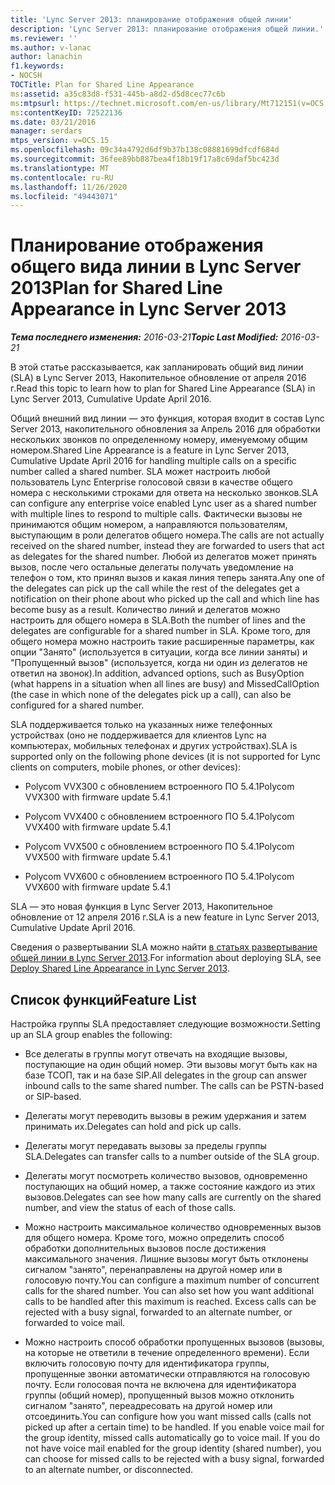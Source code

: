 ```yaml
---
title: 'Lync Server 2013: планирование отображения общей линии'
description: 'Lync Server 2013: планирование отображения общей линии.'
ms.reviewer: ''
ms.author: v-lanac
author: lanachin
f1.keywords:
- NOCSH
TOCTitle: Plan for Shared Line Appearance
ms:assetid: a35c83d8-f531-445b-a8d2-d5d8cec77c6b
ms:mtpsurl: https://technet.microsoft.com/en-us/library/Mt712151(v=OCS.15)
ms:contentKeyID: 72522136
ms.date: 03/21/2016
manager: serdars
mtps_version: v=OCS.15
ms.openlocfilehash: 09c34a4792d6df9b37b138c08881699dfcdf684d
ms.sourcegitcommit: 36fee89bb887bea4f18b19f17a8c69daf5bc423d
ms.translationtype: MT
ms.contentlocale: ru-RU
ms.lasthandoff: 11/26/2020
ms.locfileid: "49443071"
---
```

# <a name="plan-for-shared-line-appearance-in-lync-server-2013"></a><span data-ttu-id="bea0b-103">Планирование отображения общего вида линии в Lync Server 2013</span><span class="sxs-lookup"><span data-stu-id="bea0b-103">Plan for Shared Line Appearance in Lync Server 2013</span></span>

<div data-xmlns="http://www.w3.org/1999/xhtml">

<div class="topic" data-xmlns="http://www.w3.org/1999/xhtml" data-msxsl="urn:schemas-microsoft-com:xslt" data-cs="https://msdn.microsoft.com/">

<div data-asp="https://msdn2.microsoft.com/asp">



</div>

<div id="mainSection">

<div id="mainBody"><span data-ttu-id="bea0b-104">

<span> </span></span><span class="sxs-lookup"><span data-stu-id="bea0b-104">

<span> </span></span></span>

<span data-ttu-id="bea0b-105">_**Тема последнего изменения:** 2016-03-21_</span><span class="sxs-lookup"><span data-stu-id="bea0b-105">_**Topic Last Modified:** 2016-03-21_</span></span>

<span data-ttu-id="bea0b-106">В этой статье рассказывается, как запланировать общий вид линии (SLA) в Lync Server 2013, Накопительное обновление от апреля 2016 г.</span><span class="sxs-lookup"><span data-stu-id="bea0b-106">Read this topic to learn how to plan for Shared Line Appearance (SLA) in Lync Server 2013, Cumulative Update April 2016.</span></span>

<span data-ttu-id="bea0b-107">Общий внешний вид линии — это функция, которая входит в состав Lync Server 2013, накопительного обновления за Апрель 2016 для обработки нескольких звонков по определенному номеру, именуемому общим номером.</span><span class="sxs-lookup"><span data-stu-id="bea0b-107">Shared Line Appearance is a feature in Lync Server 2013, Cumulative Update April 2016 for handling multiple calls on a specific number called a shared number.</span></span> <span data-ttu-id="bea0b-108">SLA может настроить любой пользователь Lync Enterprise голосовой связи в качестве общего номера с несколькими строками для ответа на несколько звонков.</span><span class="sxs-lookup"><span data-stu-id="bea0b-108">SLA can configure any enterprise voice enabled Lync user as a shared number with multiple lines to respond to multiple calls.</span></span> <span data-ttu-id="bea0b-109">Фактически вызовы не принимаются общим номером, а направляются пользователям, выступающим в роли делегатов общего номера.</span><span class="sxs-lookup"><span data-stu-id="bea0b-109">The calls are not actually received on the shared number, instead they are forwarded to users that act as delegates for the shared number.</span></span> <span data-ttu-id="bea0b-110">Любой из делегатов может принять вызов, после чего остальные делегаты получать уведомление на телефон о том, кто принял вызов и какая линия теперь занята.</span><span class="sxs-lookup"><span data-stu-id="bea0b-110">Any one of the delegates can pick up the call while the rest of the delegates get a notification on their phone about who picked up the call and which line has become busy as a result.</span></span> <span data-ttu-id="bea0b-111">Количество линий и делегатов можно настроить для общего номера в SLA.</span><span class="sxs-lookup"><span data-stu-id="bea0b-111">Both the number of lines and the delegates are configurable for a shared number in SLA.</span></span> <span data-ttu-id="bea0b-112">Кроме того, для общего номера можно настроить такие расширенные параметры, как опции "Занято" (используется в ситуации, когда все линии заняты) и "Пропущенный вызов" (используется, когда ни один из делегатов не ответил на звонок).</span><span class="sxs-lookup"><span data-stu-id="bea0b-112">In addition, advanced options, such as BusyOption (what happens in a situation when all lines are busy) and MissedCallOption (the case in which none of the delegates pick up a call), can also be configured for a shared number.</span></span>

<span data-ttu-id="bea0b-113">SLA поддерживается только на указанных ниже телефонных устройствах (оно не поддерживается для клиентов Lync на компьютерах, мобильных телефонах и других устройствах).</span><span class="sxs-lookup"><span data-stu-id="bea0b-113">SLA is supported only on the following phone devices (it is not supported for Lync clients on computers, mobile phones, or other devices):</span></span>

  - <span data-ttu-id="bea0b-114">Polycom VVX300 с обновлением встроенного ПО 5.4.1</span><span class="sxs-lookup"><span data-stu-id="bea0b-114">Polycom VVX300 with firmware update 5.4.1</span></span>

  - <span data-ttu-id="bea0b-115">Polycom VVX400 с обновлением встроенного ПО 5.4.1</span><span class="sxs-lookup"><span data-stu-id="bea0b-115">Polycom VVX400 with firmware update 5.4.1</span></span>

  - <span data-ttu-id="bea0b-116">Polycom VVX500 с обновлением встроенного ПО 5.4.1</span><span class="sxs-lookup"><span data-stu-id="bea0b-116">Polycom VVX500 with firmware update 5.4.1</span></span>

  - <span data-ttu-id="bea0b-117">Polycom VVX600 с обновлением встроенного ПО 5.4.1</span><span class="sxs-lookup"><span data-stu-id="bea0b-117">Polycom VVX600 with firmware update 5.4.1</span></span>

<span data-ttu-id="bea0b-118">SLA — это новая функция в Lync Server 2013, Накопительное обновление от 12 апреля 2016 г.</span><span class="sxs-lookup"><span data-stu-id="bea0b-118">SLA is a new feature in Lync Server 2013, Cumulative Update April 2016.</span></span>

<span data-ttu-id="bea0b-119">Сведения о развертывании SLA можно найти [в статьях развертывание общей линии в Lync Server 2013](lync-server-2013-deploy-shared-line-appearance.md).</span><span class="sxs-lookup"><span data-stu-id="bea0b-119">For information about deploying SLA, see [Deploy Shared Line Appearance in Lync Server 2013](lync-server-2013-deploy-shared-line-appearance.md).</span></span>

<div>

## <a name="feature-list"></a><span data-ttu-id="bea0b-120">Список функций</span><span class="sxs-lookup"><span data-stu-id="bea0b-120">Feature List</span></span>

<span data-ttu-id="bea0b-121">Настройка группы SLA предоставляет следующие возможности.</span><span class="sxs-lookup"><span data-stu-id="bea0b-121">Setting up an SLA group enables the following:</span></span>

  - <span data-ttu-id="bea0b-p102">Все делегаты в группы могут отвечать на входящие вызовы, поступающие на один общий номер. Эти вызовы могут быть как на базе ТСОП, так и на базе SIP.</span><span class="sxs-lookup"><span data-stu-id="bea0b-p102">All delegates in the group can answer inbound calls to the same shared number. The calls can be PSTN-based or SIP-based.</span></span>

  - <span data-ttu-id="bea0b-124">Делегаты могут переводить вызовы в режим удержания и затем принимать их.</span><span class="sxs-lookup"><span data-stu-id="bea0b-124">Delegates can hold and pick up calls.</span></span>

  - <span data-ttu-id="bea0b-125">Делегаты могут передавать вызовы за пределы группы SLA.</span><span class="sxs-lookup"><span data-stu-id="bea0b-125">Delegates can transfer calls to a number outside of the SLA group.</span></span>

  - <span data-ttu-id="bea0b-126">Делегаты могут посмотреть количество вызовов, одновременно поступающих на общий номер, а также состояние каждого из этих вызовов.</span><span class="sxs-lookup"><span data-stu-id="bea0b-126">Delegates can see how many calls are currently on the shared number, and view the status of each of those calls.</span></span>

  - <span data-ttu-id="bea0b-p103">Можно настроить максимальное количество одновременных вызов для общего номера. Кроме того, можно определить способ обработки дополнительных вызовов после достижения максимального значения. Лишние вызовы могут быть отклонены сигналом "занято", перенаправлены на другой номер или в голосовую почту.</span><span class="sxs-lookup"><span data-stu-id="bea0b-p103">You can configure a maximum number of concurrent calls for the shared number. You can also set how you want additional calls to be handled after this maximum is reached. Excess calls can be rejected with a busy signal, forwarded to an alternate number, or forwarded to voice mail.</span></span>

  - <span data-ttu-id="bea0b-p104">Можно настроить способ обработки пропущенных вызовов (вызовы, на которые не ответили в течение определенного времени). Если включить голосовую почту для идентификатора группы, пропущенные звонки автоматически отправляются на голосовую почту. Если голосовая почта не включена для идентификатора группы (общий номер), пропущенный вызов можно отклонить сигналом "занято", переадресовать на другой номер или отсоединить.</span><span class="sxs-lookup"><span data-stu-id="bea0b-p104">You can configure how you want missed calls (calls not picked up after a certain time) to be handled. If you enable voice mail for the group identity, missed calls automatically go to voice mail. If you do not have voice mail enabled for the group identity (shared number), you can choose for missed calls to be rejected with a busy signal, forwarded to an alternate number, or disconnected.</span></span>

<span data-ttu-id="bea0b-133"></div>

</div>

<span> </span>

</div>

</div>

</span><span class="sxs-lookup"><span data-stu-id="bea0b-133"></div>

</div>

<span> </span>

</div>

</div>

</span></span></div>

